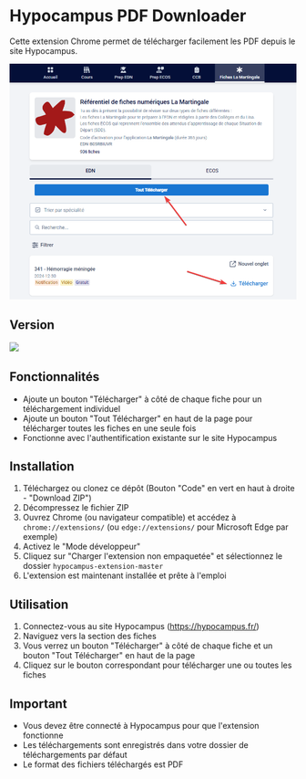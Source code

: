 # Hypocampus PDF Downloader

Cette extension Chrome permet de télécharger facilement les PDF depuis le site Hypocampus.

![Thumbnail](images/thumb.png)

## Version
[![](https://img.shields.io/badge/Version-1.0.0-blue)](https://github.com/Wilfried-B/hypocampus-pdf-downloader/releases/tag/v1.0.0)

## Fonctionnalités

- Ajoute un bouton "Télécharger" à côté de chaque fiche pour un téléchargement individuel
- Ajoute un bouton "Tout Télécharger" en haut de la page pour télécharger toutes les fiches en une seule fois
- Fonctionne avec l'authentification existante sur le site Hypocampus

## Installation

1. Téléchargez ou clonez ce dépôt (Bouton "Code" en vert en haut à droite - "Download ZIP")
2. Décompressez le fichier ZIP
3. Ouvrez Chrome (ou navigateur compatible) et accédez à `chrome://extensions/` (ou `edge://extensions/` pour Microsoft Edge par exemple)
4. Activez le "Mode développeur"
5. Cliquez sur "Charger l'extension non empaquetée" et sélectionnez le dossier `hypocampus-extension-master`
6. L'extension est maintenant installée et prête à l'emploi

## Utilisation

1. Connectez-vous au site Hypocampus (https://hypocampus.fr/)
2. Naviguez vers la section des fiches
3. Vous verrez un bouton "Télécharger" à côté de chaque fiche et un bouton "Tout Télécharger" en haut de la page
4. Cliquez sur le bouton correspondant pour télécharger une ou toutes les fiches

## Important

- Vous devez être connecté à Hypocampus pour que l'extension fonctionne
- Les téléchargements sont enregistrés dans votre dossier de téléchargements par défaut
- Le format des fichiers téléchargés est PDF 